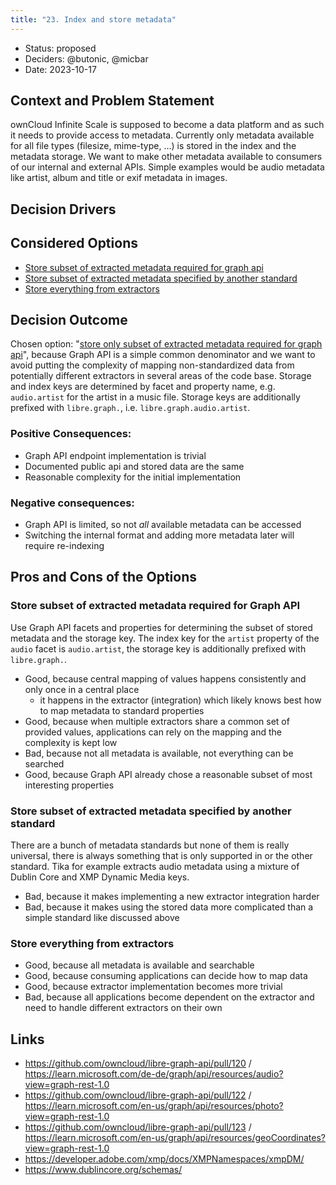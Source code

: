 ```yaml
---
title: "23. Index and store metadata"
---
```


* Status: proposed
* Deciders: @butonic, @micbar
* Date: 2023-10-17

## Context and Problem Statement

ownCloud Infinite Scale is supposed to become a data platform and as such it needs to provide access to metadata.
Currently only metadata available for all file types (filesize, mime-type, ...) is stored in the index and the metadata storage.
We want to make other metadata available to consumers of our internal and external APIs. Simple examples would be audio metadata
like artist, album and title or exif metadata in images.

## Decision Drivers <!-- optional -->

## Considered Options

* [Store subset of extracted metadata required for graph api](#store-subset-of-extracted-metadata-required-for-graph-api)
* [Store subset of extracted metadata specified by another standard](#store-subset-of-extracted-metadata-specified-by-another-standard)
* [Store everything from extractors](#store-everything-from-extractors)

## Decision Outcome

Chosen option: "[store only subset of extracted metadata required for graph api](#store-subset-of-extracted-metadata-required-for-graph-api)", because Graph API is a simple common denominator and we want to avoid putting the complexity of mapping non-standardized data from potentially different extractors in several areas of the code base. Storage and index keys are determined by facet and property name, e.g. `audio.artist` for the artist in a music file. Storage keys are additionally prefixed with `libre.graph.`, i.e. `libre.graph.audio.artist`.

### Positive Consequences:

* Graph API endpoint implementation is trivial
* Documented public api and stored data are the same
* Reasonable complexity for the initial implementation

### Negative consequences:

* Graph API is limited, so not *all* available metadata can be accessed
* Switching the internal format and adding more metadata later will require re-indexing

## Pros and Cons of the Options <!-- optional -->

### Store subset of extracted metadata required for Graph API

Use Graph API facets and properties for determining the subset of stored metadata and the storage key.
The index key for the `artist` property of the `audio` facet is `audio.artist`, the storage key is additionally prefixed with `libre.graph.`.

* Good, because central mapping of values happens consistently and only once in a central place
    - it happens in the extractor (integration) which likely knows best how to map metadata to standard properties
* Good, because when multiple extractors share a common set of provided values, applications can rely on the mapping and the complexity is kept low
* Bad, because not all metadata is available, not everything can be searched
* Good, because Graph API already chose a reasonable subset of most interesting properties

### Store subset of extracted metadata specified by another standard

There are a bunch of metadata standards but none of them is really universal, there is always something that is only supported in or the other standard.
Tika for example extracts audio metadata using a mixture of Dublin Core and XMP Dynamic Media keys.

- Bad, because it makes implementing a new extractor integration harder
- Bad, because it makes using the stored data more complicated than a simple standard like discussed above

### Store everything from extractors

- Good, because all metadata is available and searchable
- Good, because consuming applications can decide how to map data
- Good, because extractor implementation becomes more trivial
- Bad, because all applications become dependent on the extractor and need to handle different extractors on their own

## Links <!-- optional -->

* https://github.com/owncloud/libre-graph-api/pull/120 / https://learn.microsoft.com/de-de/graph/api/resources/audio?view=graph-rest-1.0
* https://github.com/owncloud/libre-graph-api/pull/122 / https://learn.microsoft.com/en-us/graph/api/resources/photo?view=graph-rest-1.0
* https://github.com/owncloud/libre-graph-api/pull/123 / https://learn.microsoft.com/en-us/graph/api/resources/geoCoordinates?view=graph-rest-1.0
* https://developer.adobe.com/xmp/docs/XMPNamespaces/xmpDM/
* https://www.dublincore.org/schemas/
